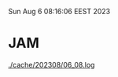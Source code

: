 Sun Aug  6 08:16:06 EEST 2023
# JAM
<a href='./cache/202308/06_08.log'>./cache/202308/06_08.log</a>
